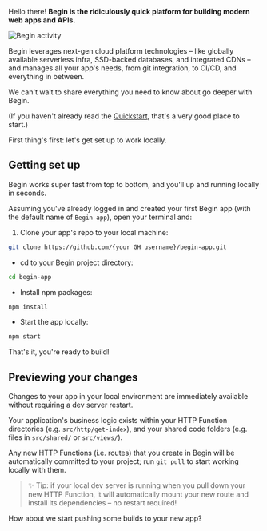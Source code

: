 Hello there! **Begin is the ridiculously quick platform for building modern web apps and APIs.**

![Begin activity](/_static/screens/begin-activity.jpg)

Begin leverages next-gen cloud platform technologies – like globally available serverless infra, SSD-backed databases, and integrated CDNs – and manages all your app's needs, from git integration, to CI/CD, and everything in between.

We can't wait to share everything you need to know about go deeper with Begin.

(If you haven't already read the [Quickstart](/en/guides/quickstart), that's a very good place to start.)

First thing's first: let's get set up to work locally.


## Getting set up

Begin works super fast from top to bottom, and you'll up and running locally in seconds.

Assuming you've already logged in and created your first Begin app (with the default name of `Begin app`), open your terminal and:

1. Clone your app's repo to your local machine:
```bash
git clone https://github.com/{your GH username}/begin-app.git
```

- cd to your Begin project directory:
```bash
cd begin-app
```

- Install npm packages:
```bash
npm install
```

- Start the app locally:
```bash
npm start
```

That's it, you're ready to build!


## Previewing your changes

Changes to your app in your local environment are immediately available without requiring a dev server restart.

Your application's business logic exists within your HTTP Function directories (e.g. `src/http/get-index`), and your shared code folders (e.g. files in `src/shared/` or `src/views/`).

Any new HTTP Functions (i.e. routes) that you create in Begin will be automatically committed to your project; run `git pull` to start working locally with them.

> ✨ Tip: if your local dev server is running when you pull down your new HTTP Function, it will automatically mount your new route and install its dependencies – no restart required!

How about we start pushing some builds to your new app?
